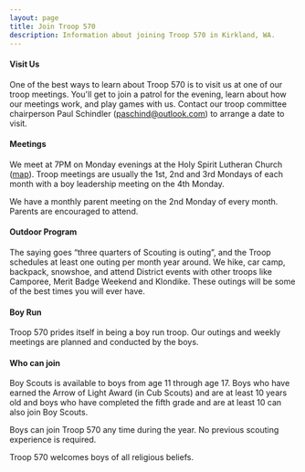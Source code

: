 ```yaml
---
layout: page
title: Join Troop 570
description: Information about joining Troop 570 in Kirkland, WA.
---
```

#### Visit Us

One of the best ways to learn about Troop 570 is to visit us at one of our
troop meetings. You'll get to join a patrol for the evening, learn about how
our meetings work, and play games with us. Contact our troop committee
chairperson Paul Schindler
([paschind@outlook.com](mailto:paschind@outlook.com)) to arrange a date to
visit.
 
#### Meetings

We meet at 7PM on Monday evenings at the Holy Spirit Lutheran Church
([map](http://goo.gl/OGwdzP)). Troop meetings are usually the 1st, 2nd and 3rd
Mondays of each month with a boy leadership meeting on the 4th Monday.

We have a monthly parent meeting on the 2nd Monday of every month. Parents are
encouraged to attend.

#### Outdoor Program

The saying goes “three quarters of Scouting is outing”, and the Troop schedules
at least one outing per month year around. We hike, car camp, backpack,
snowshoe, and attend District events with other troops like Camporee, Merit
Badge Weekend and Klondike. These outings will be some of the best times you
will ever have. 

#### Boy Run

Troop 570 prides itself in being a boy run troop. Our outings and weekly
meetings are planned and conducted by the boys.

#### Who can join

Boy Scouts is available to boys from age 11 through age 17. Boys who have
earned the Arrow of Light Award (in Cub Scouts) and are at least 10 years old
and boys who have completed the fifth grade and are at least 10 can also join
Boy Scouts.

Boys can join Troop 570 any time during the year. No previous scouting
experience is required.

Troop 570 welcomes boys of all religious beliefs.
